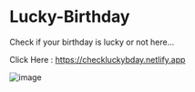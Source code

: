 # Lucky-Birthday
Check if your birthday is lucky or not here...

Click Here : https://checkluckybday.netlify.app


![image](https://user-images.githubusercontent.com/70835087/134301778-e2686365-82f0-47b6-a358-2617f311195c.png)

